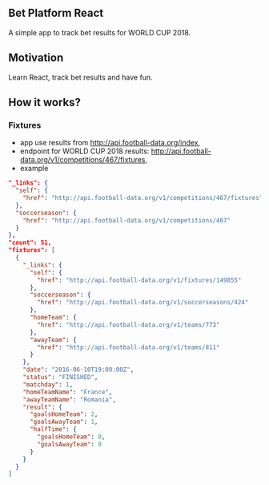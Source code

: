## Bet Platform React

A simple app to track bet results for WORLD CUP 2018. 

## Motivation

Learn React, track bet results and have fun. 

## How it works?

### Fixtures
* app use results from http://api.football-data.org/index,
* endpoint for WORLD CUP 2018 results: http://api.football-data.org/v1/competitions/467/fixtures,
* example
```json
"_links": {
  "self": {
    "href": "http://api.football-data.org/v1/competitions/467/fixtures"
  },
  "soccerseason": {
    "href": "http://api.football-data.org/v1/competitions/467"
  }
},
"count": 51,
"fixtures": [
  {
    "_links": {
      "self": {
        "href": "http://api.football-data.org/v1/fixtures/149855"
      },
      "soccerseason": {
        "href": "http://api.football-data.org/v1/soccerseasons/424"
      },
      "homeTeam": {
        "href": "http://api.football-data.org/v1/teams/773"
      },
      "awayTeam": {
        "href": "http://api.football-data.org/v1/teams/811"
      }
    },
    "date": "2016-06-10T19:00:00Z",
    "status": "FINISHED",
    "matchday": 1,
    "homeTeamName": "France",
    "awayTeamName": "Romania",
    "result": {
      "goalsHomeTeam": 2,
      "goalsAwayTeam": 1,
      "halfTime": {
        "goalsHomeTeam": 0,
        "goalsAwayTeam": 0
      } 
    }   
  } 
]
```
